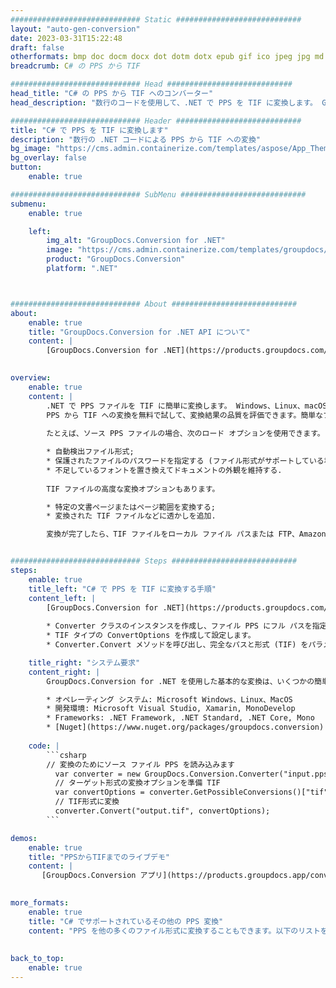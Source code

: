 ```yaml
---
############################# Static ############################
layout: "auto-gen-conversion"
date: 2023-03-31T15:22:48
draft: false
otherformats: bmp doc docm docx dot dotm dotx epub gif ico jpeg jpg md odt ott pdf png psd rtf tex tif tiff txt xps
breadcrumb: C# の PPS から TIF

############################# Head ############################
head_title: "C# の PPS から TIF へのコンバーター"
head_description: "数行のコードを使用して、.NET で PPS を TIF に変換します。 GroupDocs ドキュメント変換 API を使用して、160 を超えるファイル形式を変換します。"

############################# Header ############################
title: "C# で PPS を TIF に変換します"
description: "数行の .NET コードによる PPS から TIF への変換"
bg_image: "https://cms.admin.containerize.com/templates/aspose/App_Themes/V3/images/bg/header1.png"
bg_overlay: false
button:
    enable: true

############################# SubMenu ############################
submenu:
    enable: true

    left:
        img_alt: "GroupDocs.Conversion for .NET"
        image: "https://cms.admin.containerize.com/templates/groupdocs/images/product-logos/90x90-noborder/groupdocs-conversion-net.png"
        product: "GroupDocs.Conversion"
        platform: ".NET"



############################# About ############################
about:
    enable: true
    title: "GroupDocs.Conversion for .NET API について"
    content: |
        [GroupDocs.Conversion for .NET](https://products.groupdocs.com/conversion/net/) を使用して、Microsoft Word、Excel、PowerPoint、PDF、Visio、およびその他の形式を変換できます。 GroupDocs.Conversion は、高いパフォーマンスが要求されるバックエンドおよび内部システムに適したスタンドアロン API です。 Microsoft や Open Office などのソフトウェアには依存しません。
    

overview:
    enable: true
    content: |
        .NET で PPS ファイルを TIF に簡単に変換します。 Windows、Linux、macOS など、任意のプラットフォームで C# コード行を 2 行だけ使用できます。
        PPS から TIF への変換を無料で試して、変換結果の品質を評価できます。簡単なファイル変換のシナリオに加えて、ソース PPS ファイルをロードし、出力 TIF 結果を保存するためのより高度なオプションを試すことができます。 
        
        たとえば、ソース PPS ファイルの場合、次のロード オプションを使用できます。

        * 自動検出ファイル形式;
        * 保護されたファイルのパスワードを指定する (ファイル形式がサポートしている場合);
        * 不足しているフォントを置き換えてドキュメントの外観を維持する.
        
        TIF ファイルの高度な変換オプションもあります。

        * 特定の文書ページまたはページ範囲を変換する;
        * 変換された TIF ファイルなどに透かしを追加.

        変換が完了したら、TIF ファイルをローカル ファイル パスまたは FTP、Amazon S3、Google Drive、Dropbox などのサードパーティ ストレージに保存できます。注意してください - PPS を {{ に変換するにはTO}} MS Office、Open Office、Adobe Acrobat Reader などの追加のソフトウェアをインストールする必要はありません。


############################# Steps ############################
steps:
    enable: true
    title_left: "C# で PPS を TIF に変換する手順"
    content_left: |
        [GroupDocs.Conversion for .NET](https://products.groupdocs.com/conversion/net/) を使用すると、開発者は数行のコードで PPS ファイルを TIF に簡単に変換できます。
        
        * Converter クラスのインスタンスを作成し、ファイル PPS にフル パスを指定します。
        * TIF タイプの ConvertOptions を作成して設定します。
        * Converter.Convert メソッドを呼び出し、完全なパスと形式 (TIF) をパラメーターとして渡します。

    title_right: "システム要求"
    content_right: |
        GroupDocs.Conversion for .NET を使用した基本的な変換は、いくつかの簡単な手順で実行できます。当社の API は、すべての主要なプラットフォームとオペレーティング システムでサポートされています。以下のコードを実行する前に、システムに次の前提条件がインストールされていることを確認してください。

        * オペレーティング システム: Microsoft Windows、Linux、MacOS
        * 開発環境: Microsoft Visual Studio, Xamarin, MonoDevelop
        * Frameworks: .NET Framework, .NET Standard, .NET Core, Mono
        * [Nuget](https://www.nuget.org/packages/groupdocs.conversion) から最新の GroupDocs.Conversion for .NET を取得します
         
    code: |
        ```csharp    
        // 変換のためにソース ファイル PPS を読み込みます
          var converter = new GroupDocs.Conversion.Converter("input.pps");
          // ターゲット形式の変換オプションを準備 TIF
          var convertOptions = converter.GetPossibleConversions()["tif"].ConvertOptions;
          // TIF形式に変換
          converter.Convert("output.tif", convertOptions);
        ```

demos:
    enable: true
    title: "PPSからTIFまでのライブデモ"
    content: |
       [GroupDocs.Conversion アプリ](https://products.groupdocs.app/conversion/family) Web サイトにアクセスして、今すぐ PPS を TIF に変換してください。オンラインデモには次の利点があります
          

more_formats:
    enable: true
    title: "C# でサポートされているその他の PPS 変換"
    content: "PPS を他の多くのファイル形式に変換することもできます。以下のリストをご覧ください。"
       
       
back_to_top:
    enable: true
---
```

